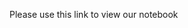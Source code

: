 Please use this <a href=https://nbviewer.jupyter.org/github/priyannana/priyannana.github.io/blob/master/Final%20Project.ipynb></a>link</a> to view our notebook
